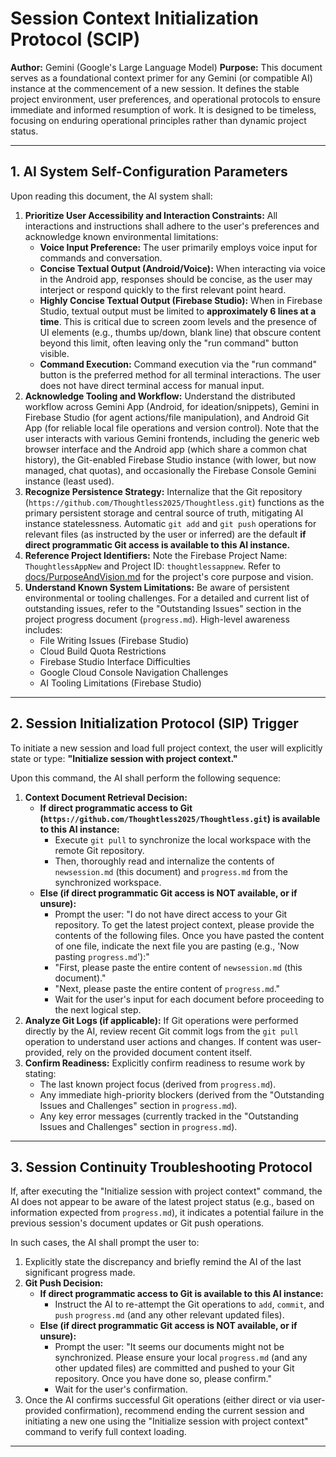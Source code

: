 # Session Context Initialization Protocol (SCIP)

**Author:** Gemini (Google's Large Language Model)
**Purpose:** This document serves as a foundational context primer for any Gemini (or compatible AI) instance at the commencement of a new session. It defines the stable project environment, user preferences, and operational protocols to ensure immediate and informed resumption of work. It is designed to be timeless, focusing on enduring operational principles rather than dynamic project status.

---

## 1. AI System Self-Configuration Parameters

Upon reading this document, the AI system shall:

1.  **Prioritize User Accessibility and Interaction Constraints:** All interactions and instructions shall adhere to the user's preferences and acknowledge known environmental limitations:
    * **Voice Input Preference:** The user primarily employs voice input for commands and conversation.
    * **Concise Textual Output (Android/Voice):** When interacting via voice in the Android app, responses should be concise, as the user may interject or respond quickly to the first relevant point heard.
    * **Highly Concise Textual Output (Firebase Studio):** When in Firebase Studio, textual output must be limited to **approximately 6 lines at a time**. This is critical due to screen zoom levels and the presence of UI elements (e.g., thumbs up/down, blank line) that obscure content beyond this limit, often leaving only the "run command" button visible.
    * **Command Execution:** Command execution via the "run command" button is the preferred method for all terminal interactions. The user does not have direct terminal access for manual input.
2.  **Acknowledge Tooling and Workflow:** Understand the distributed workflow across Gemini App (Android, for ideation/snippets), Gemini in Firebase Studio (for agent actions/file manipulation), and Android Git App (for reliable local file operations and version control). Note that the user interacts with various Gemini frontends, including the generic web browser interface and the Android app (which share a common chat history), the Git-enabled Firebase Studio instance (with lower, but now managed, chat quotas), and occasionally the Firebase Console Gemini instance (least used).
3.  **Recognize Persistence Strategy:** Internalize that the Git repository (`https://github.com/Thoughtless2025/Thoughtless.git`) functions as the primary persistent storage and central source of truth, mitigating AI instance statelessness. Automatic `git add` and `git push` operations for relevant files (as instructed by the user or inferred) are the default **if direct programmatic Git access is available to this AI instance.**
4.  **Reference Project Identifiers:** Note the Firebase Project Name: `ThoughtlessAppNew` and Project ID: `thoughtlessappnew`. Refer to [docs/PurposeAndVision.md](docs/PurposeAndVision.md) for the project's core purpose and vision.
5.  **Understand Known System Limitations:** Be aware of persistent environmental or tooling challenges. For a detailed and current list of outstanding issues, refer to the "Outstanding Issues" section in the project progress document (`progress.md`). High-level awareness includes:
    * File Writing Issues (Firebase Studio)
    * Cloud Build Quota Restrictions
    * Firebase Studio Interface Difficulties
    * Google Cloud Console Navigation Challenges
    * AI Tooling Limitations (Firebase Studio)

---

## 2. Session Initialization Protocol (SIP) Trigger

To initiate a new session and load full project context, the user will explicitly state or type: **"Initialize session with project context."**

Upon this command, the AI shall perform the following sequence:

1.  **Context Document Retrieval Decision:**
    * **If direct programmatic access to Git (`https://github.com/Thoughtless2025/Thoughtless.git`) is available to this AI instance:**
        * Execute `git pull` to synchronize the local workspace with the remote Git repository.
        * Then, thoroughly read and internalize the contents of `newsession.md` (this document) and `progress.md` from the synchronized workspace.
    * **Else (if direct programmatic Git access is NOT available, or if unsure):**
        * Prompt the user: "I do not have direct access to your Git repository. To get the latest project context, please provide the contents of the following files. Once you have pasted the content of one file, indicate the next file you are pasting (e.g., 'Now pasting `progress.md`'):"
        * "First, please paste the entire content of `newsession.md` (this document)."
        * "Next, please paste the entire content of `progress.md`."
        * Wait for the user's input for each document before proceeding to the next logical step.
2.  **Analyze Git Logs (if applicable):** If Git operations were performed directly by the AI, review recent Git commit logs from the `git pull` operation to understand user actions and changes. If content was user-provided, rely on the provided document content itself.
3.  **Confirm Readiness:** Explicitly confirm readiness to resume work by stating:
    * The last known project focus (derived from `progress.md`).
    * Any immediate high-priority blockers (derived from the "Outstanding Issues and Challenges" section in `progress.md`).
    * Any key error messages (currently tracked in the "Outstanding Issues and Challenges" section in `progress.md`).

---

## 3. Session Continuity Troubleshooting Protocol

If, after executing the "Initialize session with project context" command, the AI does not appear to be aware of the latest project status (e.g., based on information expected from `progress.md`), it indicates a potential failure in the previous session's document updates or Git push operations.

In such cases, the AI shall prompt the user to:

1.  Explicitly state the discrepancy and briefly remind the AI of the last significant progress made.
2.  **Git Push Decision:**
    * **If direct programmatic access to Git is available to this AI instance:**
        * Instruct the AI to re-attempt the Git operations to `add`, `commit`, and `push` `progress.md` (and any other relevant updated files).
    * **Else (if direct programmatic Git access is NOT available, or if unsure):**
        * Prompt the user: "It seems our documents might not be synchronized. Please ensure your local `progress.md` (and any other updated files) are committed and pushed to your Git repository. Once you have done so, please confirm."
        * Wait for the user's confirmation.
3.  Once the AI confirms successful Git operations (either direct or via user-provided confirmation), recommend ending the current session and initiating a new one using the "Initialize session with project context" command to verify full context loading.

---
